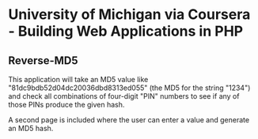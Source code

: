 # University of Michigan via Coursera - Building Web Applications in PHP

## Reverse-MD5

This application will take an MD5 value like "81dc9bdb52d04dc20036dbd8313ed055" (the MD5 for the string "1234") and check all combinations of four-digit "PIN" numbers to see if any of those PINs produce the given hash.

A second page is included where the user can enter a value and generate an MD5 hash.
